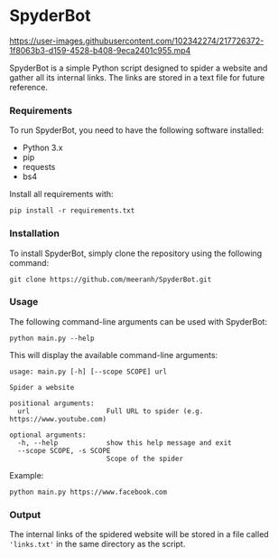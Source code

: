 # **SpyderBot**

https://user-images.githubusercontent.com/102342274/217726372-1f8063b3-d159-4528-b408-9eca2401c955.mp4

SpyderBot is a simple Python script designed to spider a website and gather all its internal links. The links are stored in a text file for future reference.

### **Requirements**

To run SpyderBot, you need to have the following software installed:

* Python 3.x
* pip
* requests
* bs4

Install all requirements with:

`pip install -r requirements.txt`

### **Installation**

To install SpyderBot, simply clone the repository using the following command:

`git clone https://github.com/meeranh/SpyderBot.git`

### **Usage**

The following command-line arguments can be used with SpyderBot:

`python main.py --help`

This will display the available command-line arguments:

```
usage: main.py [-h] [--scope SCOPE] url

Spider a website

positional arguments:
  url                   Full URL to spider (e.g. https://www.youtube.com)

optional arguments:
  -h, --help            show this help message and exit
  --scope SCOPE, -s SCOPE
                        Scope of the spider
```

Example:

`python main.py https://www.facebook.com`

### **Output**

The internal links of the spidered website will be stored in a file called `'links.txt'` in the same directory as the script.
